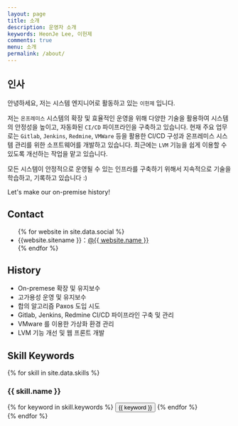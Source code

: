 ```yaml
---
layout: page
title: 소개
description: 운영자 소개
keywords: HeonJe Lee, 이헌제
comments: true
menu: 소개
permalink: /about/
---
```


## 인사

안녕하세요, 저는 시스템 엔지니어로 활동하고 있는 `이헌제` 입니다. 

저는 `온프레미스` 시스템의 확장 및 효율적인 운영을 위해 다양한 기술을 활용하여 시스템의 안정성을 높이고, 자동화된 `CI/CD` 파이프라인을 구축하고 있습니다. 현재 주요 업무로는 `Gitlab`, `Jenkins`, `Redmine`, `VMWare` 등을 활용한 CI/CD 구성과 온프레미스 시스템 관리를 위한 소프트웨어를 개발하고 있습니다. 최근에는 `LVM` 기능을 쉽게 이용할 수 있도록 개선하는 작업을 맡고 있습니다. 

모든 시스템이 안정적으로 운영될 수 있는 인프라를 구축하기 위해서 지속적으로 기술을 학습하고, 기록하고 있습니다 :)

Let's make our on-premise history!


## Contact

<ul>
{% for website in site.data.social %}
<li>{{website.sitename }}：<a href="{{ website.url }}" target="_blank">@{{ website.name }}</a></li>
{% endfor %}
</ul>

## History

* On-premese 확장 및 유지보수
* 고가용성 운영 및 유지보수
* 합의 알고리즘 Paxos 도입 시도
* Gitlab, Jenkins, Redmine CI/CD 파이프라인 구축 및 관리 
* VMware 를 이용한 가상화 환경 관리 
* LVM 기능 개선 및 웹 프론트 개발


## Skill Keywords

{% for skill in site.data.skills %}
### {{ skill.name }}
<div class="btn-inline">
{% for keyword in skill.keywords %}
<button class="btn btn-outline" type="button">{{ keyword }}</button>
{% endfor %}
</div>
{% endfor %}